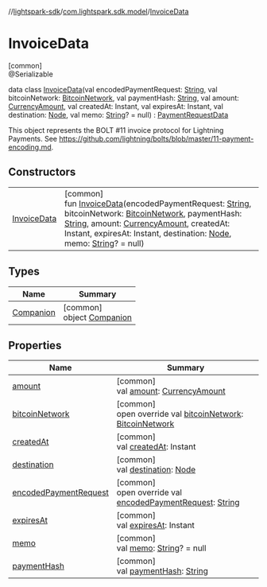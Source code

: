 //[lightspark-sdk](../../../index.md)/[com.lightspark.sdk.model](../index.md)/[InvoiceData](index.md)

# InvoiceData

[common]\
@Serializable

data class [InvoiceData](index.md)(val encodedPaymentRequest: [String](https://kotlinlang.org/api/latest/jvm/stdlib/kotlin/-string/index.html), val bitcoinNetwork: [BitcoinNetwork](../-bitcoin-network/index.md), val paymentHash: [String](https://kotlinlang.org/api/latest/jvm/stdlib/kotlin/-string/index.html), val amount: [CurrencyAmount](../-currency-amount/index.md), val createdAt: Instant, val expiresAt: Instant, val destination: [Node](../-node/index.md), val memo: [String](https://kotlinlang.org/api/latest/jvm/stdlib/kotlin/-string/index.html)? = null) : [PaymentRequestData](../-payment-request-data/index.md)

This object represents the BOLT #11 invoice protocol for Lightning Payments. See https://github.com/lightning/bolts/blob/master/11-payment-encoding.md.

## Constructors

| | |
|---|---|
| [InvoiceData](-invoice-data.md) | [common]<br>fun [InvoiceData](-invoice-data.md)(encodedPaymentRequest: [String](https://kotlinlang.org/api/latest/jvm/stdlib/kotlin/-string/index.html), bitcoinNetwork: [BitcoinNetwork](../-bitcoin-network/index.md), paymentHash: [String](https://kotlinlang.org/api/latest/jvm/stdlib/kotlin/-string/index.html), amount: [CurrencyAmount](../-currency-amount/index.md), createdAt: Instant, expiresAt: Instant, destination: [Node](../-node/index.md), memo: [String](https://kotlinlang.org/api/latest/jvm/stdlib/kotlin/-string/index.html)? = null) |

## Types

| Name | Summary |
|---|---|
| [Companion](-companion/index.md) | [common]<br>object [Companion](-companion/index.md) |

## Properties

| Name | Summary |
|---|---|
| [amount](amount.md) | [common]<br>val [amount](amount.md): [CurrencyAmount](../-currency-amount/index.md) |
| [bitcoinNetwork](bitcoin-network.md) | [common]<br>open override val [bitcoinNetwork](bitcoin-network.md): [BitcoinNetwork](../-bitcoin-network/index.md) |
| [createdAt](created-at.md) | [common]<br>val [createdAt](created-at.md): Instant |
| [destination](destination.md) | [common]<br>val [destination](destination.md): [Node](../-node/index.md) |
| [encodedPaymentRequest](encoded-payment-request.md) | [common]<br>open override val [encodedPaymentRequest](encoded-payment-request.md): [String](https://kotlinlang.org/api/latest/jvm/stdlib/kotlin/-string/index.html) |
| [expiresAt](expires-at.md) | [common]<br>val [expiresAt](expires-at.md): Instant |
| [memo](memo.md) | [common]<br>val [memo](memo.md): [String](https://kotlinlang.org/api/latest/jvm/stdlib/kotlin/-string/index.html)? = null |
| [paymentHash](payment-hash.md) | [common]<br>val [paymentHash](payment-hash.md): [String](https://kotlinlang.org/api/latest/jvm/stdlib/kotlin/-string/index.html) |
